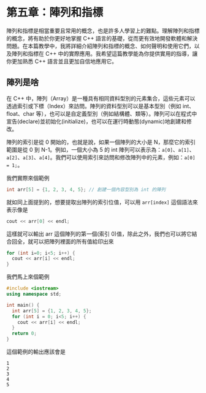 # 第五章：陣列和指標

<!--

#### 第五章：陣列和指標

- 陣列和陣列操作
- 指標和指標操作
- 指標和陣列的關係
- 動態記憶體分配

-->

陣列和指標是相當重要且常用的概念，也是許多人學習上的難點。理解陣列和指標的概念，將有助於你更好地掌握 C++ 語言的基礎，從而更有效地開發軟體和解決問題。在本篇教學中，我將詳細介紹陣列和指標的概念、如何聲明和使用它們，以及陣列和指標在 C++ 中的實際應用。我希望這篇教學能為你提供實用的指導，讓你更加熟悉 C++ 語言並且更加自信地應用它。

## 陣列是啥

在 C++ 中，陣列（Array）是一種具有相同資料型別的元素集合，這些元素可以透過索引或下標（Index）來訪問。陣列的資料型別可以是基本型別（例如 int、float、char 等），也可以是自定義型別（例如結構體、類等）。陣列可以在程式中宣告(declare)並初始化(initialize)，也可以在運行時動態(dynamic)地創建和修改。

陣列的索引是從 0 開始的，也就是說，如果一個陣列的大小是 N，那麼它的索引範圍是從 0 到 N-1。例如，一個大小為 5 的 int 陣列可以表示為：`a[0]`、`a[1]`、`a[2]`、`a[3]`、`a[4]`。我們可以使用索引來訪問和修改陣列中的元素，例如：`a[0] = 1;`。

我們實際來個範例

```cpp
int arr[5] = {1, 2, 3, 4, 5}; // 創建一個內容型別為 int 的陣列
```

就如同上面提到的，想要提取出陣列的索引位值，可以用 `arr[index]` 這個語法來表示像是

```cpp
cout << arr[0] << endl;
```

這樣就可以輸出 arr 這個陣列的第一個(索引 0)值，除此之外，我們也可以將它結合回全，就可以把陣列裡面的所有值給印出來

```cpp
for (int i=0; i<5; i++) {
  cout << arr[i] << endl;
}
```

我們馬上來個範例

```cpp
#include <iostream>
using namespace std;

int main() {
  int arr[5] = {1, 2, 3, 4, 5};
  for (int i = 0; i<5; i++) {
    cout << arr[i] << endl;
  }
  return 0;
}
```

這個範例的輸出應該會是

```
1
2
3
4
5
```
